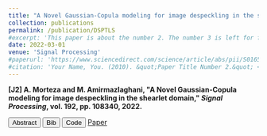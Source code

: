 ```yaml
---
title: "A Novel Gaussian-Copula modeling for image despeckling in the shearlet domain"
collection: publications
permalink: /publication/DSPTLS
#excerpt: 'This paper is about the number 2. The number 3 is left for future work.'
date: 2022-03-01
venue: 'Signal Processing'
#paperurl: 'https://www.sciencedirect.com/science/article/abs/pii/S0165168421003777?via%3Dihub'
#citation: 'Your Name, You. (2010). &quot;Paper Title Number 2.&quot; <i>Journal 1</i>. 1(2).'
---
```

<div class="ieee-article">
    <p><strong>[J2] A. Morteza and M. Amirmazlaghani, "A Novel Gaussian-Copula modeling for image despeckling in the shearlet domain," <em>Signal Processing</em>, vol. 192, pp. 108340, 2022.</strong></p>
</div>
<!--<span id="abstract" onclick="toggleVisibility('abstract-content')" style="cursor: pointer; text-decoration: underline; color: blue;">Abstract</span> -->
<link rel="stylesheet" href="{{ site.baseurl }}/assets/css/botton.css">
<button id="SPabstract" onclick="toggleVisibility('SPabstract-content')" class="custom-button">Abstract</button>
<button id="SPbibtex" onclick="toggleVisibility('SPbibtex-content')" class="custom-button">Bib</button>
<button id="SPcode" onclick="toggleVisibility('SPcode-content')" class="custom-button">Code</button>
<!--<a href="https://github.com/Aarian" target="_blank" class="custom-button">Code</a> -->
<a href="https://www.sciencedirect.com/science/article/abs/pii/S0165168421003777?via%3Dihub" target="_blank" class="custom-button">Paper</a>
<!--<button id="code" onclick="toggleVisibility('code-content')" class="custom-button">Code</button>
<button id="paper" onclick="toggleVisibility('paper-content')" class="custom-button">Paper</button> -->
<div id="SPabstract-content" style="display: none;"> <b>Abstract:</b> Image denoising, degraded by speckle noise, has turned into a prevalent problem in image processing. Speckle noise provides a granular perspective into the image and makes it difficult to have a clear interpretation of the singular and non-singular points. This paper proposes a novel statistical approach based on Gaussian Copula modeling in the Shearlet domain. The proposed multi-dimensional Minimum Mean Square Error (MMSE) processor consists of two key components. First, Bi Parameter Cauchy Gaussian Mixture model (BCGM) as the marginal distribution of shearlet coefficients is employed. Second, the joint-prior distribution modeling is formed, based on proposing the Gaussian copula, to model the dependency of the target coefficient respect to its neighbors. The closed form mathematical expression of proposed multi dimensional MMSE processor has some computational advantages, such as parallel computing. It will be shown that the proposed processor has adaptive behavior, meaning that, working non-linearly according to the estimated noise variance on each scale and direction of the shratlet transform. This behavior confirms that the designed processor is not sensitive to initial parameter settings, unlike the state-of-the-art filters in this area.</div>
<div id="SPbibtex-content" style="display: none;">
    <pre class="bibtex">
@article{MORTEZA2022108340,
title = {A Novel Gaussian-Copula modeling for image despeckling in the shearlet domain},
journal = {Signal Processing},
volume = {192},
pages = {108340},
year = {2022},
issn = {0165-1684},
doi = {https://doi.org/10.1016/j.sigpro.2021.108340},
url = {https://www.sciencedirect.com/science/article/pii/S0165168421003777},
author = {Arian Morteza and Maryam Amirmazlaghani},
keywords = {Multiplicative noise, Non sub sampled shearlet transform, BCGM, Gaussian-Copula, Shearlet transform},
}
    </pre>
</div>
<div id="SPcode-content" style="display: none;"> To be added. </div>
